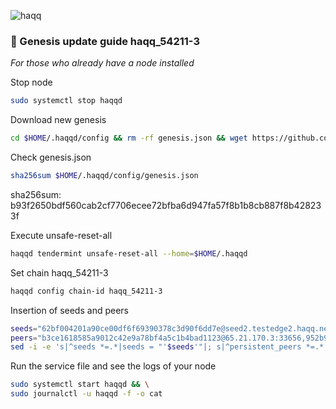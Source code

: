 ![haqq](https://user-images.githubusercontent.com/94483941/189324668-2e070db6-f0b6-4ddc-bc7c-f613ec404279.png)
<h3>🚨 Genesis update guide haqq_54211-3</h3>
<i>For those who already have a node installed</i>

Stop node
```bash
sudo systemctl stop haqqd
```

Download new genesis
```bash
cd $HOME/.haqqd/config && rm -rf genesis.json && wget https://github.com/haqq-network/validators-contest/raw/master/genesis.json
```

Check genesis.json
```bash
sha256sum $HOME/.haqqd/config/genesis.json
```
sha256sum: b93f2650bdf560cab2cf7706ecee72bfba6d947fa57f8b1b8cb887f8b428233f


Execute unsafe-reset-all
```bash
haqqd tendermint unsafe-reset-all --home=$HOME/.haqqd
```

Set chain haqq_54211-3
```bash
haqqd config chain-id haqq_54211-3
```

Insertion of seeds and peers
```bash
seeds="62bf004201a90ce00df6f69390378c3d90f6dd7e@seed2.testedge2.haqq.network:26656,23a1176c9911eac442d6d1bf15f92eeabb3981d5@seed1.testedge2.haqq.network:26656"
peers="b3ce1618585a9012c42e9a78bf4a5c1b4bad1123@65.21.170.3:33656,952b9d918037bc8f6d52756c111d0a30a456b3fe@213.239.217.52:29656,85301989752fe0ca934854aecc6379c1ccddf937@65.109.49.111:26556,d648d598c34e0e58ec759aa399fe4534021e8401@109.205.180.81:29956,f2c77f2169b753f93078de2b6b86bfa1ec4a6282@141.95.124.150:20116,eaa6d38517bbc32bdc487e894b6be9477fb9298f@78.107.234.44:45656,37513faac5f48bd043a1be122096c1ea1c973854@65.108.52.192:36656,d2764c55607aa9e8d4cee6e763d3d14e73b83168@66.94.119.47:26656,fc4311f0109d5aed5fcb8656fb6eab29c15d1cf6@65.109.53.53:26656,297bf784ea674e05d36af48e3a951de966f9aa40@65.109.34.133:36656,bc8c24e9d231faf55d4c6c8992a8b187cdd5c214@65.109.17.86:32656"
sed -i -e 's|^seeds *=.*|seeds = "'$seeds'"|; s|^persistent_peers *=.*|persistent_peers = "'$peers'"|' $HOME/.haqqd/config/config.toml
```

Run the service file and see the logs of your node
```bash
sudo systemctl start haqqd && \
sudo journalctl -u haqqd -f -o cat
```
